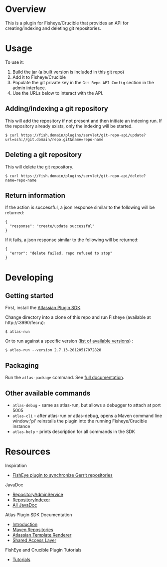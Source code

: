# Overview

This is a plugin for Fisheye/Crucible that provides an API for creating/indexing and deleting git repositories.

# Usage

To use it:

1. Build the jar (a built version is included in this git repo)
1. Add it to Fisheye/Crucible
1. Populate the git private key in the `Git Repo API Config` section in the admin interface.
1. Use the URLs below to interact with the API.

## Adding/indexing a git repository

This will add the repository if not present and then initiate an indexing run.  If the repository already exists, only the indexing will be started.

    $ curl https://fish.domain/plugins/servlet/git-repo-api/update?url=ssh://git.domain/repo.git&name=repo-name

## Deleting a git repository

This will delete the git repository.

    $ curl https://fish.domain/plugins/servlet/git-repo-api/delete?name=repo-name

## Return information

If the action is successful, a json response similar to the following will be returned:

    {
      "response": "create/update successful"
    }

If it fails, a json response similar to the following will be returned:

    {
      "error": "delete failed, repo refused to stop"
    }

# Developing 

## Getting started

First, install the [Atlassian Plugin SDK](https://developer.atlassian.com/display/DOCS/Set+up+the+Atlassian+Plugin+SDK+and+Build+a+Project).

Change directory into a clone of this repo and run Fisheye (available at http://<machinename>:3990/fecru):

    $ atlas-run

Or to run against a specific version ([list of available versions](https://maven.atlassian.com/content/repositories/atlassian-public/com/atlassian/crucible/atlassian-crucible/)) :


    $ atlas-run --version 2.7.13-20120517072828

## Packaging

Run the `atlas-package` command.  See [full documentation](https://developer.atlassian.com/display/DOCS/Packaging+and+Releasing+your+Plugin).

## Other available commands

* `atlas-debug` - same as atlas-run, but allows a debugger to attach at port 5005
* `atlas-cli` - after atlas-run or atlas-debug, opens a Maven command line window;'pi' reinstalls the plugin into the running Fisheye/Crucible instance
* `atlas-help` - prints description for all commands in the SDK

# Resources

Inspiration

* [FishEye plugin to synchronize Gerrit repositories](https://github.com/garaio/fisheye-gerrit-sync)

JavaDoc

* [RepositoryAdminService](http://docs.atlassian.com/fisheye-crucible/2.7.13/javadoc/com/atlassian/fisheye/spi/admin/services/RepositoryAdminService.html)
* [RepositoryIndexer](http://docs.atlassian.com/fisheye-crucible/2.7.13/javadoc/com/atlassian/fisheye/spi/admin/services/RepositoryIndexer.html)
* [All JavaDoc](http://docs.atlassian.com/fisheye-crucible/2.7.13/javadoc/)

Atlas Plugin SDK Documentation

* [Introduction](https://developer.atlassian.com/display/DOCS/Introduction+to+the+Atlassian+Plugin+SDK)
* [Maven Repositories](https://developer.atlassian.com/display/DOCS/Atlassian+Maven+Repositories)
* [Atlassian Template Renderer](https://developer.atlassian.com/display/ATR/Atlassian+Template+Renderer)
* [Shared Access Layer](https://developer.atlassian.com/display/SAL/Shared+Access+Layer+Documentation)

FishEye and Crucible Plugin Tutorials

* [Tutorials](https://developer.atlassian.com/display/FECRUDEV/FishEye+and+Crucible+Plugin+Tutorials)
